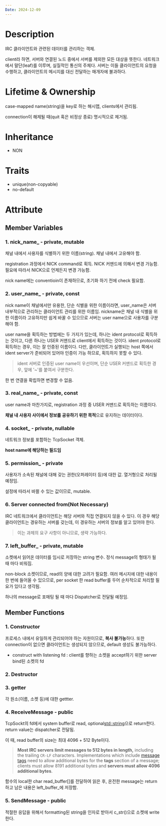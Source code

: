 ```yaml
---
Date: 2024-12-09
---
```

# Description
IRC 클라이언트와 관련된 데이터를 관리하는 객체. 

client라 하면, 서버와 연결된 노드 중에서 서버를 제외한 모든 대상을 뜻한다. 네트워크에서 말단(leaf)를 이루며, 실질적인 통신의 주체다. 서버는 이들 클라이언트의 요청을 수행하고, 클라이언트의 메시지를 대신 전달하는 매개자에 불과하다.

# Lifetime & Ownership
case-mapped name(string)을 key로 하는 해시맵, clients에서 관리됨.

connection이 해제될 때(quit 혹은 비정상 종료) 명시적으로 제거됨.

# Inheritance
- NON

# Traits
- unique(non-copyable)
- no-default
# Attribute

## Member Variables

### 1. nick_name_ - private, mutable 
채널 내에서 사용자를 식별하기 위한 이름(string). 채널 내에서 고유해야 함.

registration 과정에서 NICK command로 획득.  NICK 커맨드에 의해서 변경 가능함.
필요에 따라서 NICK으로 언제든지 변경 가능함. 

nick name에는 conventioin이 존재하므로, 초기화 하기 전에 check 필요함.
### 2. user_name_ - private, const
nick name이 채널에서만 유용한, 단순 식별을 위한 이름이라면, user_name은 서버 내부적으로 관리하는 클라이언트 관리를 위한 이름임.  nickname은 채널 내 식별을 위한 이름이라 고유하지만 쉽게 바꿀 수 있으므로 서버는 user name으로 사용자를 구분해야 함.

user name을 획득하는 방법에는 두 가지가 있는데, 하나는 ident protocol로 획득하는 것이고, 다른 하나는 USER 커맨드로 client에서 획득하는 것이다. ident protocol로 획득하는 경우, 이는 잘 인증된 이름이다. 다만, 클라이언트가 실행되는 host 쪽에서 ident server가 준비되어 있어야 인증이 가능 하므로, 획득하지 못할 수 있다. 

> ident 서버로 인증된 user name이 우선이며, 단순 USER 커맨드로 획득한 경우, 앞에 '~'를 붙여서 구분한다. 

한 번 연결을 확립하면 변경할 수 없음. 
### 3. real_name_ - private, const
user name과 마찬가지로, registration 과정 중 USER 커맨드로 획득하는 이름이다.

**채널 내 사용자 사이에서 정보를 공유하기 위한 목적**으로 유지하는 데이터이다.
### 4. socket_ - private, nullable
네트워크 정보를 포함하는 TcpSocket 객체.

**host name에 해당하는 필드임**

### 5. permission_ - private
사용자가 소속된 채널에 대해 갖는 권한(오퍼레이터 등)에 대한 값. 열거형으로 처리될 예정임.  

설정에 따라서 바뀔 수 있는 값이므로, mutable.

### 6. Server connected from(Not Necessary)
IRC 네트워크에서 클라이언트는 해당 서버와 직접 연결되지 않을 수 있다. 이 경우 해당 클라이언트는 경유하는 서버를 갖는데, 이 경유하는 서버의 정보를 알고 있어야 한다. 

> 이는 과제의 요구 사항이 아니므로, 생략 가능하다.

### 7. left_buffer_ - private, mutable
소켓에서 읽어온 데이터를 임시로 저장하는 string 변수. 정식 message의 형태가 될 때 마다 비워짐.

non-block 소켓이므로, read의 양에 대한 고려가 필요함. 여러 메시지에 대한 내용이 한 번에 들어올 수 있으므로, per socket 한 read buffer를 두어 순차적으로 처리할 필요가 있다고 생각됨. 

하나의 message로 포매팅 될 때 마다 Dispatcher로 전달될 예정임.
## Member Functions

### 1. Constructor
프로세스 내에서 유일하게 관리되어야 하는 자원이므로, **복사 불가능**하다. 또한 connection이 없으면 클라이언트는 생성되지 않으므로, default 생성도 불가능하다.

- construct with listening fd : client를 향하는 소켓을 accept하기 위한 server bind된 소켓의 fd
### 2. Destructor

### 3. getter
각 원소(이름, 소켓 등)에 대한 gettter.

### 4. ReceiveMessage - public

TcpSockt의 fd에서 system buffer로 read, optional<std::string>으로 return한다. return value는 dispatcher로 전달됨. 

이 때, read buffer의 size는 최대 4096 + 512 Byte이다.

>**Most IRC servers limit messages to 512 bytes in length,** including the trailing `CR-LF` characters. Implementations which include [message tags](https://ircv3.net/specs/extensions/message-tags.html) need to allow additional bytes for the **tags** section of a message; clients must allow 8191 additional bytes and **servers must allow 4096 additional bytes**.

함수의 local한 char read_buffer[]를 전달하여 읽은 후, 온전한 message는 return하고 남은 내용은 left_buffer_에 저장함.
### 5. SendMessage - public

적절한 응답을 위해서 formatting된 string을 인자로 받아서 c_str()으로 소켓에 write한다.